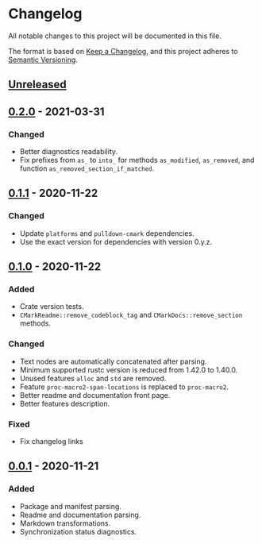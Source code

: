 # Changelog
All notable changes to this project will be documented in this file.

The format is based on [Keep a Changelog](https://keepachangelog.com/en/1.0.0/),
and this project adheres to [Semantic Versioning](https://semver.org/spec/v2.0.0.html).

## [Unreleased]

## [0.2.0] - 2021-03-31
### Changed
- Better diagnostics readability.
- Fix prefixes from `as_` to `into_` for methods `as_modified`, `as_removed`,
  and function `as_removed_section_if_matched`.

## [0.1.1] - 2020-11-22
### Changed
- Update `platforms` and `pulldown-cmark` dependencies.
- Use the exact version for dependencies with version 0.y.z.

## [0.1.0] - 2020-11-22
### Added
- Crate version tests.
- `CMarkReadme::remove_codeblock_tag` and `CMarkDocs::remove_section` methods.

### Changed
- Text nodes are automatically concatenated after parsing.
- Minimum supported rustc version is reduced from 1.42.0 to 1.40.0.
- Unused features `alloc` and `std` are removed.
- Feature `proc-macro2-span-locations` is replaced to `proc-macro2`.
- Better readme and documentation front page.
- Better features description.

### Fixed
- Fix changelog links

## [0.0.1] - 2020-11-21
### Added
- Package and manifest parsing.
- Readme and documentation parsing.
- Markdown transformations.
- Synchronization status diagnostics.

[Unreleased]: https://github.com/zheland/readme-sync/compare/v0.2.0...HEAD
[0.2.0]: https://github.com/zheland/readme-sync/compare/v0.1.1...v0.2.0
[0.1.1]: https://github.com/zheland/readme-sync/compare/v0.1.0...v0.1.1
[0.1.0]: https://github.com/zheland/readme-sync/compare/v0.0.1...v0.1.0
[0.0.1]: https://github.com/zheland/readme-sync/releases/tag/v0.0.1
